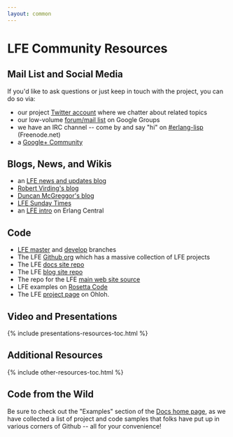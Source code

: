 ```yaml
---
layout: common
---
```


# LFE Community Resources

## Mail List and Social Media

If you'd like to ask questions or just keep in touch with the project, you can
do so via:

* our project <a href="https://twitter.com/ErlangLisp">Twitter account</a>
  where we chatter about related topics
* our low-volume
  <a href="http://groups.google.com/group/lisp-flavoured-erlang">forum/mail list</a>
  on Google Groups
* we have an IRC channel -- come by and say "hi" on <a href="http://webchat.freenode.net/?channels=erlang-lisp">#erlang-lisp</a> (Freenode.net)
* a <a href="https://plus.google.com/u/1/communities/103919485468949397234">Google+
  Community</a>

## Blogs, News, and Wikis

* an <a href="http://blog.lfe.io/">LFE news and updates blog</a>
* <a href="http://rvirding.blogspot.com/">Robert Virding's blog</a>
* <a href="http://technicae.cogitat.io/search/label/lfe">Duncan McGreggor's blog</a>
* <a href="https://paper.li/ErlangLisp/1397422779">LFE Sunday Times</a>
* an <a href="https://erlangcentral.org/wiki/index.php/Lisp_Flavoured_Erlang">LFE intro</a>
  on Erlang Central


## Code

* <a href="https://github.com/rvirding/lfe">LFE master</a> and
  <a href="https://github.com/rvirding/lfe/tree/develop">develop</a> branches
* The LFE <a href="https://github.com/lfe">Github org</a> which has a
  massive collection of LFE projects
* The LFE <a href="https://github.com/lfe/docs">docs site repo</a>
* The LFE <a href="https://github.com/lfe/blog">blog site repo</a>
* The repo for the LFE <a href="https://github.com/lfe/lfe.github.io">main
  web site source</a>
* LFE examples on <a href="http://rosettacode.org/wiki/Category:LFE">Rosetta
  Code</a>
* The LFE <a href="https://www.ohloh.net/p/lfe">project page</a> on Ohloh.


## Video and Presentations

{% include presentations-resources-toc.html %}


## Additional Resources

{% include other-resources-toc.html %}


## Code from the Wild

Be sure to check out the "Examples" section of the
<a href="/">Docs home page</a>, as we have collected a list of project and
code samples that folks have put up in various corners of Github -- all for
your convenience!
